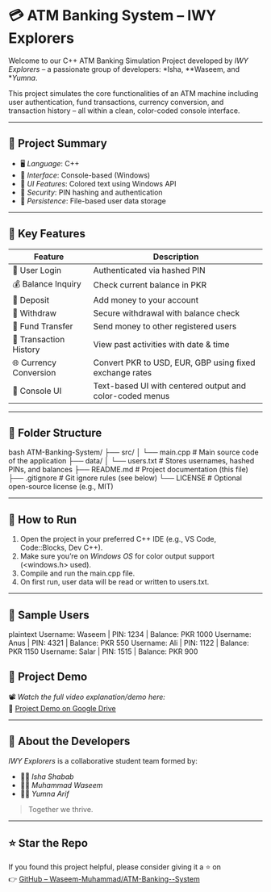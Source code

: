 # 💳 ATM Banking System – IWY Explorers

Welcome to our C++ ATM Banking Simulation Project developed by *IWY Explorers* – a passionate group of developers: *Isha, **Waseem, and **Yumna*.

This project simulates the core functionalities of an ATM machine including user authentication, fund transactions, currency conversion, and transaction history – all within a clean, color-coded console interface.

---

## 📌 Project Summary

- 🖥 *Language*: C++
- 🧾 *Interface*: Console-based (Windows)
- 🎨 *UI Features*: Colored text using Windows API
- 🔐 *Security*: PIN hashing and authentication
- 💾 *Persistence*: File-based user data storage

---

## 🚀 Key Features

| Feature                | Description                                                                 |
|------------------------|-----------------------------------------------------------------------------|
| 🔐 User Login           | Authenticated via hashed PIN                                                |
| 💰 Balance Inquiry      | Check current balance in PKR                                                |
| 💸 Deposit              | Add money to your account                                                   |
| 🏧 Withdraw             | Secure withdrawal with balance check                                        |
| 🔄 Fund Transfer        | Send money to other registered users                                        |
| 🧾 Transaction History  | View past activities with date & time                                       |
| 🌐 Currency Conversion  | Convert PKR to USD, EUR, GBP using fixed exchange rates                     |
| 🎨 Console UI           | Text-based UI with centered output and color-coded menus                    |

---

## 📁 Folder Structure

bash
ATM-Banking-System/
├── src/
│   └── main.cpp           # Main source code of the application
├── data/
│   └── users.txt          # Stores usernames, hashed PINs, and balances
├── README.md              # Project documentation (this file)
├── .gitignore             # Git ignore rules (see below)
└── LICENSE                # Optional open-source license (e.g., MIT)


---

## 🔧 How to Run

1. Open the project in your preferred C++ IDE (e.g., VS Code, Code::Blocks, Dev C++).
2. Make sure you’re on *Windows OS* for color output support (<windows.h> used).
3. Compile and run the main.cpp file.
4. On first run, user data will be read or written to users.txt.

---

## 📝 Sample Users

plaintext
Username: Waseem   | PIN: 1234 | Balance: PKR 1000
Username: Anus     | PIN: 4321 | Balance: PKR 550
Username: Ali      | PIN: 1122 | Balance: PKR 1150
Username: Salar    | PIN: 1515 | Balance: PKR 900

## 🎥 Project Demo

📽 *Watch the full video explanation/demo here:*  
🔗 [Project Demo on Google Drive](https://drive.google.com/drive/folders/164vuA1GJucIAO1Ulek2dmeNVgde3c2MH?usp=sharing)



---

## 👥 About the Developers

*IWY Explorers* is a collaborative student team formed by:

- 👩‍💻 *Isha Shabab*  
- 👨‍💻 *Muhammad Waseem*  
- 👩‍💻 *Yumna Arif*

> Together we thrive.
---

## ⭐ Star the Repo

If you found this project helpful, please consider giving it a ⭐ on  
👉 [GitHub – Waseem-Muhammad/ATM-Banking--System](https://github.com/Waseem-Muhammad/ATM-Banking--System)
